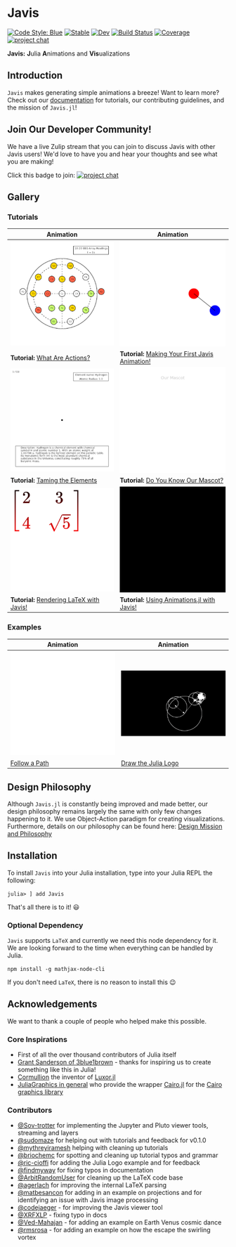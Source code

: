 # Javis

[![Code Style: Blue](https://img.shields.io/badge/code%20style-blue-4495d1.svg)](https://github.com/invenia/BlueStyle)
[![Stable](https://img.shields.io/badge/docs-stable-blue.svg)](https://Wikunia.github.io/Javis.jl/stable)
[![Dev](https://img.shields.io/badge/docs-dev-blue.svg)](https://Wikunia.github.io/Javis.jl/dev)
[![Build Status](https://github.com/Wikunia/Javis.jl/workflows/CI/badge.svg)](https://github.com/Wikunia/Javis.jl/actions)
[![Coverage](https://codecov.io/gh/Wikunia/Javis.jl/branch/master/graph/badge.svg)](https://codecov.io/gh/Wikunia/Javis.jl)
[![project chat](https://img.shields.io/badge/zulip-join_chat-brightgreen.svg)](https://julialang.zulipchat.com/#narrow/stream/253420-javis)

<!--![GitHub Hacktoberfest combined status](https://img.shields.io/github/hacktoberfest/2020/Wikunia/Javis.jl)-->

**Javis:** **J**ulia **A**nimations and **Vis**ualizations

## Introduction 

`Javis` makes generating simple animations a breeze!
Want to learn more?
Check out our [documentation](https://wikunia.github.io/Javis.jl/dev/) for tutorials, our contributing guidelines, and the mission of `Javis.jl`!

## Join Our Developer Community!

We have a live Zulip stream that you can join to discuss Javis with other Javis users!
We'd love to have you and hear your thoughts and see what you are making!

Click this badge to join: [![project chat](https://img.shields.io/badge/zulip-join_chat-brightgreen.svg)](https://julialang.zulipchat.com/#narrow/stream/253420-javis)

## Gallery

### Tutorials

| Animation                                                                                                     | Animation                                                                                                            |
|---------------------------------------------------------------------------------------------------------------|----------------------------------------------------------------------------------------------------------------------|
| ![](assets/eeg.gif)                                                                                           | ![](assets/dancing_circles.gif)                                                                                      |
| **Tutorial:** [What Are Actions?](https://wikunia.github.io/Javis.jl/stable/tutorials/tutorial_2/)           | **Tutorial:** [Making Your First Javis Animation!](https://wikunia.github.io/Javis.jl/stable/tutorials/tutorial_1/) |
| ![](assets/atomic.gif)                                                                                        | ![](assets/jarvis.gif)                                                                                               |
| **Tutorial:** [Taming the Elements](https://wikunia.github.io/Javis.jl/stable/tutorials/tutorial_5/)         | **Tutorial:** [Do You Know Our Mascot?](https://wikunia.github.io/Javis.jl/stable/tutorials/tutorial_4/)            |
| ![](assets/matrix.gif)                                                                                        | ![](assets/loading.gif)                                                                                              |
| **Tutorial:** [Rendering LaTeX with Javis!](https://wikunia.github.io/Javis.jl/stable/tutorials/tutorial_3/) | **Tutorial:** [Using Animations.jl with Javis!](https://wikunia.github.io/Javis.jl/stable/tutorials/tutorial_6/)    |

### Examples

| Animation                                      | Animation
|------------------------------------------------|------------------------------------------------|
| ![](examples/gifs/follow_bezier_path.gif)      | ![](examples/gifs/julia_logo_dft.gif)                 |
| [Follow a Path](/examples/follow_path.jl)      |  [Draw the Julia Logo](/examples/fourier.jl) |

## Design Philosophy

Although `Javis.jl` is constantly being improved and made better, our design philosophy remains largely the same with only few changes happening to it.
We use Object-Action paradigm for creating visualizations.
Furthermore, details on our philosophy can be found here: [Design Mission and Philosophy](https://wikunia.github.io/Javis.jl/stable/mission/)

## Installation

To install `Javis` into your Julia installation, type into your Julia REPL the following:

```
julia> ] add Javis
```

That's all there is to it! 😃

### Optional Dependency

`Javis` supports `LaTeX` and currently we need this node dependency for it. We are looking forward to the time when everything can be handled by Julia.

```
npm install -g mathjax-node-cli
```

If you don't need `LaTeX`, there is no reason to install this :wink:

## Acknowledgements

We want to thank a couple of people who helped make this possible.

### Core Inspirations

- First of all the over thousand contributors of Julia itself
- [Grant Sanderson of 3blue1brown](https://www.youtube.com/c/3blue1brown/featured) - thanks for inspiring us to create something like this in Julia! 
- [Cormullion](https://github.com/cormullion) the inventor of [Luxor.jl](https://github.com/JuliaGraphics/Luxor.jl)
- [JuliaGraphics in general](https://github.com/cormullion) who provide the wrapper [Cairo.jl](https://github.com/JuliaGraphics/Cairo.jl) for the [Cairo graphics library](https://www.cairographics.org/)

### Contributors 

- [@Sov-trotter](https://github.com/Sov-trotter) for implementing the Jupyter and Pluto viewer tools, streaming and layers
- [@sudomaze](https://github.com/sudomaze) for helping out with tutorials and feedback for v0.1.0
- [@mythreyiramesh](https://github.com/mythreyiramesh) helping with cleaning up tutorials 
- [@briochemc](https://github.com/briochemc) for spotting and cleaning up tutorial typos and grammar
- [@ric-cioffi](https://github.com/ric-cioffi) for adding the Julia Logo example and for feedback
- [@findmyway](https://github.com/findmyway) for fixing typos in documentation
- [@ArbitRandomUser](https://github.com/ArbitRandomUser) for cleaning up the LaTeX code base
- [@agerlach](https://github.com/agerlach) for improving the internal LaTeX parsing
- [@matbesancon](https://github.com/matbesancon) for adding in an example on projections and for identifying an issue with Javis image processing
- [@codejaeger](https://github.com/codejaeger) - for improving the Javis viewer tool
- [@XRFXLP](https://github.com/XRFXLP) - fixing typo in docs
- [@Ved-Mahajan](https://github.com/Ved-Mahajan) - for adding an example on Earth Venus cosmic dance
- [@rmsrosa](https://github.com/rmsrosa) - for adding an example on how the escape the swirling vortex
